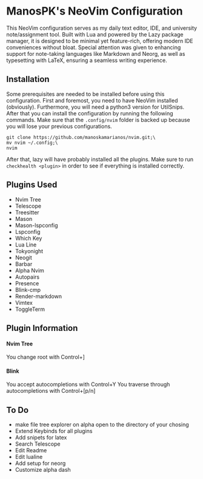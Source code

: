 # ManosPK's NeoVim Configuration
This NeoVim configuration serves as my daily text editor, IDE, and university note/assignment tool. Built with Lua and powered by the Lazy package manager, it is designed to be minimal yet feature-rich, offering modern IDE conveniences without bloat. Special attention was given to enhancing support for note-taking languages like Markdown and Neorg, as well as typesetting with LaTeX, ensuring a seamless writing experience.

## Installation
Some prerequisites are needed to be installed before using this configuration. First and foremost, you need to have NeoVim installed (obviously). Furthermore, you will need a python3 version for UtilSnips. After that you can install the configuration by running the following commands. Make sure that the `.config/nvim` folder is backed up because you will lose your previous configurations.
```
git clone https://github.com/manoskamarianos/nvim.git;\
mv nvim ~/.config;\
nvim
```
After that, lazy will have probably installed all the plugins. Make sure to run `checkhealth <plugin>` in order to see if everything is installed correctly.

## Plugins Used
- Nvim Tree
- Telescope
- Treesitter
- Mason
- Mason-lspconfig
- Lspconfig
- Which Key
- Lua Line
- Tokyonight
- Neogit
- Barbar
- Alpha Nvim
- Autopairs
- Presence
- Blink-cmp
- Render-markdown
- Vimtex
- ToggleTerm

## Plugin Information

#### Nvim Tree
You change root with Control+]

#### Blink
You accept autocompletions with Control+Y
You traverse through autocompletions with Control+[p/n]

## To Do
- make file tree explorer on alpha open to the directory of your chosing
- Extend Keybinds for all plugins
- Add snipets for latex
- Search Telescope
- Edit Readme
- Edit lualine
- Add setup for neorg
- Customize alpha dash

